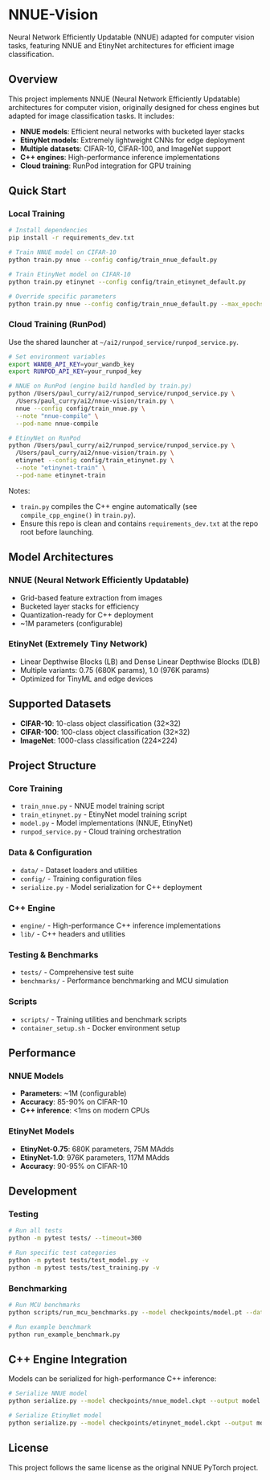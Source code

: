 # NNUE-Vision

Neural Network Efficiently Updatable (NNUE) adapted for computer vision tasks, featuring NNUE and EtinyNet architectures for efficient image classification.

## Overview

This project implements NNUE (Neural Network Efficiently Updatable) architectures for computer vision, originally designed for chess engines but adapted for image classification tasks. It includes:

- **NNUE models**: Efficient neural networks with bucketed layer stacks
- **EtinyNet models**: Extremely lightweight CNNs for edge deployment
- **Multiple datasets**: CIFAR-10, CIFAR-100, and ImageNet support
- **C++ engines**: High-performance inference implementations
- **Cloud training**: RunPod integration for GPU training

## Quick Start

### Local Training

```bash
# Install dependencies
pip install -r requirements_dev.txt

# Train NNUE model on CIFAR-10
python train.py nnue --config config/train_nnue_default.py

# Train EtinyNet model on CIFAR-10  
python train.py etinynet --config config/train_etinynet_default.py

# Override specific parameters
python train.py nnue --config config/train_nnue_default.py --max_epochs 50 --batch_size 64
```

### Cloud Training (RunPod)

Use the shared launcher at `~/ai2/runpod_service/runpod_service.py`.

```bash
# Set environment variables
export WANDB_API_KEY=your_wandb_key
export RUNPOD_API_KEY=your_runpod_key

# NNUE on RunPod (engine build handled by train.py)
python /Users/paul_curry/ai2/runpod_service/runpod_service.py \
  /Users/paul_curry/ai2/nnue-vision/train.py \
  nnue --config config/train_nnue.py \
  --note "nnue-compile" \
  --pod-name nnue-compile

# EtinyNet on RunPod
python /Users/paul_curry/ai2/runpod_service/runpod_service.py \
  /Users/paul_curry/ai2/nnue-vision/train.py \
  etinynet --config config/train_etinynet.py \
  --note "etinynet-train" \
  --pod-name etinynet-train
```

Notes:
- `train.py` compiles the C++ engine automatically (see `compile_cpp_engine()` in `train.py`).
- Ensure this repo is clean and contains `requirements_dev.txt` at the repo root before launching.

## Model Architectures

### NNUE (Neural Network Efficiently Updatable)
- Grid-based feature extraction from images
- Bucketed layer stacks for efficiency
- Quantization-ready for C++ deployment
- ~1M parameters (configurable)

### EtinyNet (Extremely Tiny Network)
- Linear Depthwise Blocks (LB) and Dense Linear Depthwise Blocks (DLB)
- Multiple variants: 0.75 (680K params), 1.0 (976K params)
- Optimized for TinyML and edge devices

## Supported Datasets

- **CIFAR-10**: 10-class object classification (32×32)
- **CIFAR-100**: 100-class object classification (32×32)  
- **ImageNet**: 1000-class classification (224×224)

## Project Structure

### Core Training
- `train_nnue.py` - NNUE model training script
- `train_etinynet.py` - EtinyNet model training script
- `model.py` - Model implementations (NNUE, EtinyNet)
- `runpod_service.py` - Cloud training orchestration

### Data & Configuration
- `data/` - Dataset loaders and utilities
- `config/` - Training configuration files
- `serialize.py` - Model serialization for C++ deployment

### C++ Engine
- `engine/` - High-performance C++ inference implementations
- `lib/` - C++ headers and utilities

### Testing & Benchmarks
- `tests/` - Comprehensive test suite
- `benchmarks/` - Performance benchmarking and MCU simulation

### Scripts
- `scripts/` - Training utilities and benchmark scripts
- `container_setup.sh` - Docker environment setup

## Performance

### NNUE Models
- **Parameters**: ~1M (configurable)
- **Accuracy**: 85-90% on CIFAR-10
- **C++ inference**: <1ms on modern CPUs

### EtinyNet Models
- **EtinyNet-0.75**: 680K parameters, 75M MAdds
- **EtinyNet-1.0**: 976K parameters, 117M MAdds
- **Accuracy**: 90-95% on CIFAR-10

## Development

### Testing
```bash
# Run all tests
python -m pytest tests/ --timeout=300

# Run specific test categories
python -m pytest tests/test_model.py -v
python -m pytest tests/test_training.py -v
```

### Benchmarking
```bash
# Run MCU benchmarks
python scripts/run_mcu_benchmarks.py --model checkpoints/model.pt --dataset cifar10

# Run example benchmark
python run_example_benchmark.py
```

## C++ Engine Integration

Models can be serialized for high-performance C++ inference:

```bash
# Serialize NNUE model
python serialize.py --model checkpoints/nnue_model.ckpt --output model.nnue

# Serialize EtinyNet model  
python serialize.py --model checkpoints/etinynet_model.ckpt --output model.etiny
```

## License

This project follows the same license as the original NNUE PyTorch project.
